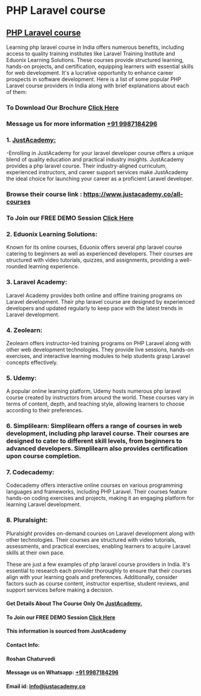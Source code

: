 # PHP Laravel course
## [PHP Laravel course](https://www.justacademy.co/course-detail/laravel-training)
Learning php laravel course in India offers numerous benefits, including access to quality training institutes like Laravel Training Institute and Eduonix Learning Solutions. These courses provide structured learning, hands-on projects, and certification, equipping learners with essential skills for web development. It's a lucrative opportunity to enhance career prospects in software development.
Here is a list of some popular PHP Laravel course providers in India along with brief explanations about each of them:

### To Download Our Brochure [Click Here](https://www.justacademy.co/download-brochure-for-free)
### Message us for more information [+91 9987184296](https://api.whatsapp.com/send?phone=9987184296)

### 1. [JustAcademy:](https://www.justacademy.co/)
   -Enrolling in JustAcademy for your laravel developer course offers a unique blend of quality education and practical industry insights. JustAcademy provides a php laravel course. Their industry-aligned curriculum, experienced instructors, and career support services make JustAcademy the ideal choice for launching your career as a proficient Laravel developer.

### Browse their course link : https://www.justacademy.co/all-courses 
### To Join our FREE DEMO Session [Click Here](https://www.justacademy.co/register-for-course-demo)

### 2. Eduonix Learning Solutions: 
Known for its online courses, Eduonix offers several php laravel course catering to beginners as well as experienced developers. Their courses are structured with video tutorials, quizzes, and assignments, providing a well-rounded learning experience.

### 3. Laravel Academy: 
Laravel Academy provides both online and offline training programs on Laravel development. Their php laravel course are designed by experienced developers and updated regularly to keep pace with the latest trends in Laravel development.

### 4. Zeolearn: 
Zeolearn offers instructor-led training programs on PHP Laravel along with other web development technologies. They provide live sessions, hands-on exercises, and interactive learning modules to help students grasp Laravel concepts effectively.

### 5. Udemy: 
A popular online learning platform, Udemy hosts numerous php laravel course created by instructors from around the world. These courses vary in terms of content, depth, and teaching style, allowing learners to choose according to their preferences.

### 6. Simplilearn: Simplilearn offers a range of courses in web development, including php laravel course. Their courses are designed to cater to different skill levels, from beginners to advanced developers. Simplilearn also provides certification upon course completion.

### 7. Codecademy: 
Codecademy offers interactive online courses on various programming languages and frameworks, including PHP Laravel. Their courses feature hands-on coding exercises and projects, making it an engaging platform for learning Laravel development.

### 8. Pluralsight: 
Pluralsight provides on-demand courses on Laravel development along with other technologies. Their courses are structured with video tutorials, assessments, and practical exercises, enabling learners to acquire Laravel skills at their own pace.

These are just a few examples of php laravel course providers in India. It's essential to research each provider thoroughly to ensure that their courses align with your learning goals and preferences. Additionally, consider factors such as course content, instructor expertise, student reviews, and support services before making a decision.

#### Get Details About The Course Only On [JustAcademy.](https://www.justacademy.co/)
#### To Join our FREE DEMO Session [Click Here](https://www.justacademy.co/register-for-course-demo)
#### This information is sourced from JustAcademy
#### Contact Info:
#### Roshan Chaturvedi
#### Message us on Whatsapp: [+91 9987184296](https://api.whatsapp.com/send?phone=9987184296)
#### Email id: info@justacademy.co
